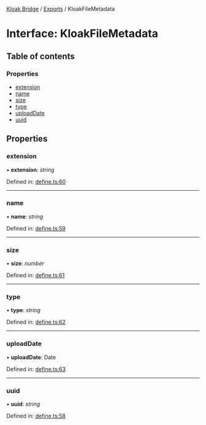 [Kloak Bridge](../README.md) / [Exports](../modules.md) / KloakFileMetadata

# Interface: KloakFileMetadata

## Table of contents

### Properties

- [extension](kloakfilemetadata.md#extension)
- [name](kloakfilemetadata.md#name)
- [size](kloakfilemetadata.md#size)
- [type](kloakfilemetadata.md#type)
- [uploadDate](kloakfilemetadata.md#uploaddate)
- [uuid](kloakfilemetadata.md#uuid)

## Properties

### extension

• **extension**: *string*

Defined in: [define.ts:60](https://github.com/CoNET-project/kloak-bridge/blob/3ef3646/src/define.ts#L60)

___

### name

• **name**: *string*

Defined in: [define.ts:59](https://github.com/CoNET-project/kloak-bridge/blob/3ef3646/src/define.ts#L59)

___

### size

• **size**: *number*

Defined in: [define.ts:61](https://github.com/CoNET-project/kloak-bridge/blob/3ef3646/src/define.ts#L61)

___

### type

• **type**: *string*

Defined in: [define.ts:62](https://github.com/CoNET-project/kloak-bridge/blob/3ef3646/src/define.ts#L62)

___

### uploadDate

• **uploadDate**: Date

Defined in: [define.ts:63](https://github.com/CoNET-project/kloak-bridge/blob/3ef3646/src/define.ts#L63)

___

### uuid

• **uuid**: *string*

Defined in: [define.ts:58](https://github.com/CoNET-project/kloak-bridge/blob/3ef3646/src/define.ts#L58)
